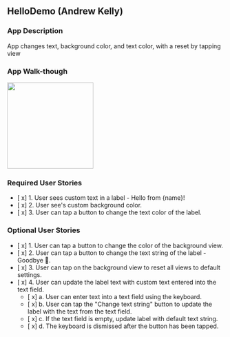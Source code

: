 ## HelloDemo (Andrew Kelly)

### App Description
App changes text, background color, and text color, with a reset by tapping view

### App Walk-though

<img src="https://i.imgur.com/TIHB0Qd.gif" width=200><br>

### Required User Stories
- [ x] 1. User sees custom text in a label - Hello from {name}!
- [ x] 2. User see's custom background color.
- [ x] 3. User can tap a button to change the text color of the label.

### Optional User Stories
- [ x] 1. User can tap a button to change the color of the background view.
- [ x] 2. User can tap a button to change the text string of the label - Goodbye 👋.
- [ x] 3. User can tap on the background view to reset all views to default settings.
- [ x] 4. User can update the label text with custom text entered into the text field.
   - [ x] a. User can enter text into a text field using the keyboard.
   - [ x] b. User can tap the "Change text string" button to update the label with the text from the text field.
   - [ x] c. If the text field is empty, update label with default text string.
   - [ x] d. The keyboard is dismissed after the button has been tapped.

